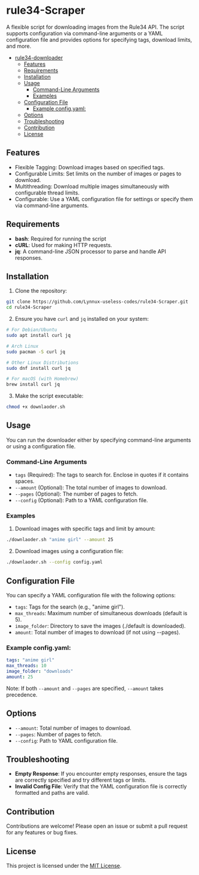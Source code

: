 # rule34-Scraper

A flexible script for downloading images from the Rule34 API. The script supports configuration via command-line arguments or a YAML configuration file and provides options for specifying tags, download limits, and more.

- [rule34-downloader](#rule34-downloader)
  - [Features](#features)
  - [Requirements](#requirements)
  - [Installation](#installation)
  - [Usage](#usage)
    - [Command-Line Arguments](#command-line-arguments)
    - [Examples](#examples)
  - [Configuration File](#configuration-file)
    - [Example config.yaml:](#example-configyaml)
  - [Options](#options)
  - [Troubleshooting](#troubleshooting)
  - [Contribution](#contribution)
  - [License](#license)

## Features

- Flexible Tagging: Download images based on specified tags.
- Configurable Limits: Set limits on the number of images or pages to download.
- Multithreading: Download multiple images simultaneously with configurable thread limits.
- Configurable: Use a YAML configuration file for settings or specify them via command-line arguments.

## Requirements

- **bash**: Required for running the script
- **cURL**: Used for making HTTP requests.
- **jq**: A command-line JSON processor to parse and handle API responses.

## Installation

1. Clone the repository:

```bash
git clone https://github.com/Lynnux-useless-codes/rule34-Scraper.git
cd rule34-Scraper
```

2. Ensure you have `curl` and `jq` installed on your system:

```bash
# For Debian/Ubuntu
sudo apt install curl jq

# Arch Linux
sudo pacman -S curl jq

# Other Linux Distributions
sudo dnf install curl jq

# For macOS (with Homebrew)
brew install curl jq
```

3. Make the script executable:

```bash
chmod +x downlaoder.sh
```

## Usage

You can run the downloader either by specifying command-line arguments or using a configuration file.

### Command-Line Arguments

- `tags` (Required): The tags to search for. Enclose in quotes if it contains spaces.
- `--amount` (Optional): The total number of images to download.
- `--pages` (Optional): The number of pages to fetch.
- `--config` (Optional): Path to a YAML configuration file.

### Examples

1. Download images with specific tags and limit by amount:

```bash
./downlaoder.sh "anime girl" --amount 25
```

2. Download images using a configuration file:

```bash
./downlaoder.sh --config config.yaml
```

## Configuration File

You can specify a YAML configuration file with the following options:

- `tags`: Tags for the search (e.g., "anime girl").
- `max_threads`: Maximum number of simultaneous downloads (default is 5).
- `image_folder`: Directory to save the images (./default is downloaded).
- `amount`: Total number of images to download (if not using --pages).

### Example config.yaml:

```yaml
tags: "anime girl"
max_threads: 10
image_folder: "downloads"
amount: 25
```

Note: If both `--amount` and `--pages` are specified, `--amount` takes precedence.

## Options

- `--amount`: Total number of images to download.
- `--pages`: Number of pages to fetch.
- `--config`: Path to YAML configuration file.

## Troubleshooting

- **Empty Response**: If you encounter empty responses, ensure the tags are correctly specified and try different tags or limits.
- **Invalid Config File**: Verify that the YAML configuration file is correctly formatted and paths are valid.

## Contribution

Contributions are welcome! Please open an issue or submit a pull request for any features or bug fixes.

## License

This project is licensed under the [MIT License](/LICENSE).
